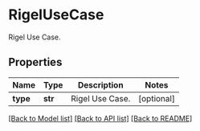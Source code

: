 # RigelUseCase

Rigel Use Case.

## Properties
Name | Type | Description | Notes
------------ | ------------- | ------------- | -------------
**type** | **str** | Rigel Use Case. | [optional] 

[[Back to Model list]](../README.md#documentation-for-models) [[Back to API list]](../README.md#documentation-for-api-endpoints) [[Back to README]](../README.md)


